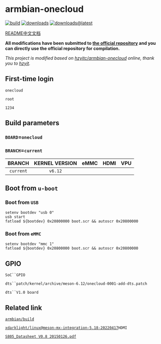 # armbian-onecloud
[![build](https://img.shields.io/github/actions/workflow/status/hzyitc/armbian-onecloud/ci.yml)](https://github.com/hzyitc/armbian-onecloud/actions/workflows/ci.yml) [![downloads](https://img.shields.io/github/downloads/hzyitc/armbian-onecloud/total)](https://github.com/hzyitc/armbian-onecloud/releases) [![downloads@latest](https://img.shields.io/github/downloads/hzyitc/armbian-onecloud/latest/total)](https://github.com/hzyitc/armbian-onecloud/releases/latest)

[README](README.md)[中文文档](README_zh.md)

**All modifications have been submitted to [the official repository](https://github.com/armbian/build) and you can directly use the official repository for compilation.**

*This project is modified based on [hzyitc/armbian-onecloud](https://github.com/hzyitc/armbian-onecloud) online, thank you to [hzyit](https://github.com/hzyitc).*

## First-time login

`onecloud`

`root`

`1234`

## Build parameters

### `BOARD`=`onecloud`

### `BRANCH`=`current`

| BRANCH    | KERNEL VERSION | eMMC | HDMI | VPU |
| :-:       | :-:            | :-:  | :-:  | :-: |
| `current` | `v6.12`        ||||

>
>
>

## Boot from `u-boot` 

### Boot from `USB`

```
setenv bootdev "usb 0"
usb start
fatload ${bootdev} 0x20800000 boot.scr && autoscr 0x20800000
```

### Boot from `eMMC`

```
setenv bootdev "mmc 1"
fatload ${bootdev} 0x20800000 boot.scr && autoscr 0x20800000
```

## GPIO

`SoC``GPIO`

`dts``patch/kernel/archive/meson-6.12/onecloud-0001-add-dts.patch`

`dts``V1.0 board`

## Related link

[`armbian/build`](https://github.com/armbian/build)

[`xdarklight/linux@meson-mx-integration-5.18-20220417`](https://github.com/xdarklight/linux/tree/meson-mx-integration-5.18-20220417)`HDMI`

[`S805_Datasheet V0.8 20150126.pdf`](https://dn.odroid.com/S805/Datasheet/S805_Datasheet%20V0.8%2020150126.pdf)







